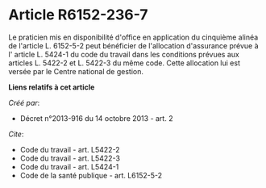# Article R6152-236-7

Le praticien mis en disponibilité d'office en application du cinquième alinéa de l'article L. 6152-5-2 peut bénéficier de
l'allocation d'assurance prévue à l'
article L. 5424-1 du code du travail 
dans les conditions prévues aux articles L. 5422-2 et L. 5422-3 du même code. Cette allocation lui est versée par le Centre
national de gestion.

**Liens relatifs à cet article**

_Créé par_:

  - Décret n°2013-916 du 14 octobre 2013 - art. 2

_Cite_:

  - Code du travail - art. L5422-2
  - Code du travail - art. L5422-3
  - Code du travail - art. L5424-1
  - Code de la santé publique - art. L6152-5-2

